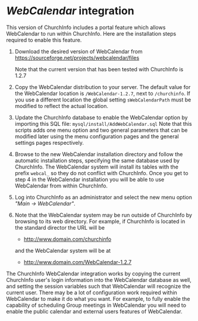 # _WebCalendar_ integration

This version of ChurchInfo includes a portal feature which allows WebCalendar to run within ChurchInfo.  Here are the installation steps required to enable this
feature.

1. Download the desired version of WebCalendar from
   https://sourceforge.net/projects/webcalendar/files

   Note that the current version that has been tested with ChurchInfo is 1.2.7

2. Copy the WebCalendar distribution to your server.  The default value for the WebCalendar location is
    `/WebCalendar-1.2.7`, next to `/churchinfo`.  If you use a different location the global setting
    `sWebCalendarPath` must be modified to reflect the actual location.

3. Update the ChurchInfo database to enable the WebCalendar option by importing this SQL file:
   `mysql/install/AddWebCalendar.sql`
   Note that this scripts adds one menu option and two general parameters that can be
   modified later using the menu configuration pages and the general settings pages
   respectively.

4. Browse to the new WebCalendar installation directory and follow the automatic installation
   steps, specifying the same database used by ChurchInfo.  The WebCalendar system
   will install its tables with the prefix `webcal_` so they do not conflict with ChurchInfo.
   Once you get to step 4 in the WebCalendar installation you will be able to use WebCalendar
   from within ChurchInfo.

5. Log into ChurchInfo as an administrator and select the new menu option _"Main → WebCalendar"_.

6. Note that the WebCalendar system may be run outside of ChurchInfo by browsing to its web directory.
   For example, if ChurchInfo is located in the standard director the URL will be
   - http://www.domain.com/churchinfo

   and the WebCalendar system will be at

   - http://www.domain.com/WebCalendar-1.2.7

The ChurchInfo WebCalendar integration works by copying the current ChurchInfo user's login information into the WebCalendar database as well, and setting the session variables such that WebCalendar will recognize the current user.  There may be a lot of configuration work required within WebCalendar to make it do what you want.  For example, to fully enable the capability of scheduling Group meetings in WebCalendar you will need to enable the public calendar and external users features of WebCalendar.
